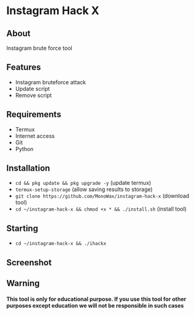 # Instagram Hack X

## About
Instagram brute force tool

## Features

- Instagram bruteforce attack
- Update script
- Remove script

## Requirements
- Termux
- Internet access
- Git
- Python

## Installation
* `cd && pkg update && pkg upgrade -y` (update termux)
* `termux-setup-storage` (allow saving results to storage)
* `git clone https://github.com/MonoWax/instagram-hack-x` (download tool)
* `cd ~/instagram-hack-x && chmod +x * && ./install.sh` (install tool)

## Starting
* `cd ~/instagram-hack-x && ./ihackx`

## Screenshot


## Warning

#### This tool is only for educational purpose. If you use this tool for other purposes except education we will not be responsible in such cases

